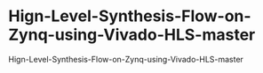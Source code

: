 # Hign-Level-Synthesis-Flow-on-Zynq-using-Vivado-HLS-master
Hign-Level-Synthesis-Flow-on-Zynq-using-Vivado-HLS-master
